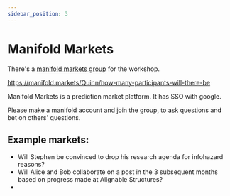 ```yaml
---
sidebar_position: 3
---
```


# Manifold Markets

There's a [manifold markets group](https://manifold.markets/group/alignable-structures-2022) for the workshop. 

https://manifold.markets/Quinn/how-many-participants-will-there-be

Manifold Markets is a prediction market platform. It has SSO with google.

Please make a manifold account and join the group, to ask questions and bet on others' questions.

## Example markets: 
- Will Stephen be convinced to drop his research agenda for infohazard reasons? 
- Will Alice and Bob collaborate on a post in the 3 subsequent months based on progress made at Alignable Structures? 
- 
